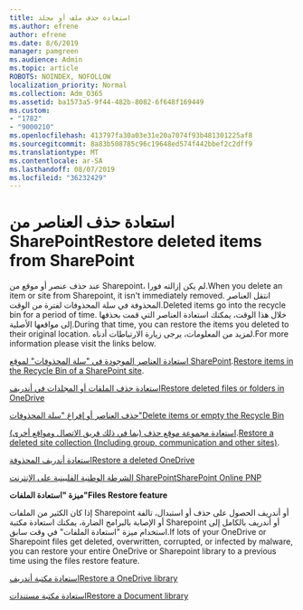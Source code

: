 ```yaml
---
title: استعادة حذف ملف أو مجلد
ms.author: efrene
author: efrene
ms.date: 8/6/2019
manager: pamgreen
ms.audience: Admin
ms.topic: article
ROBOTS: NOINDEX, NOFOLLOW
localization_priority: Normal
ms.collection: Adm_O365
ms.assetid: ba1573a5-9f44-482b-8082-6f648f169449
ms.custom:
- "1782"
- "9000210"
ms.openlocfilehash: 413797fa30a03e31e20a7074f93b481301225af8
ms.sourcegitcommit: 8a83b508785c96c19648ed574f442bbef2c2dff9
ms.translationtype: MT
ms.contentlocale: ar-SA
ms.lasthandoff: 08/07/2019
ms.locfileid: "36232429"
---
```

# <a name="restore-deleted-items-from-sharepoint"></a><span data-ttu-id="ffdea-102">استعادة حذف العناصر من SharePoint</span><span class="sxs-lookup"><span data-stu-id="ffdea-102">Restore deleted items from SharePoint</span></span>

<span data-ttu-id="ffdea-103">عند حذف عنصر أو موقع من Sharepoint، لم يكن إزالته فورا.</span><span class="sxs-lookup"><span data-stu-id="ffdea-103">When you delete an item or site from Sharepoint, it isn't immediately removed.</span></span> <span data-ttu-id="ffdea-104">انتقل العناصر المحذوفة في سلة المحذوفات لفترة من الوقت.</span><span class="sxs-lookup"><span data-stu-id="ffdea-104">Deleted items go into the recycle bin for a period of time.</span></span> <span data-ttu-id="ffdea-105">خلال هذا الوقت، يمكنك استعادة العناصر التي قمت بحذفها إلى مواقعها الأصلية.</span><span class="sxs-lookup"><span data-stu-id="ffdea-105">During that time, you can restore the items you deleted to their original location.</span></span> <span data-ttu-id="ffdea-106">لمزيد من المعلومات، يرجى زيارة الارتباطات أدناه.</span><span class="sxs-lookup"><span data-stu-id="ffdea-106">For more information please visit the links below.</span></span>

<span data-ttu-id="ffdea-107">[استعادة العناصر الموجودة في "سلة المحذوفات" لموقع SharePoint](https://support.office.com/article/restore-deleted-items-from-the-site-collection-recycle-bin-5fa924ee-16d7-487b-9a0a-021b9062d14b?ui=en-US&amp;rs=en-US&amp;ad=US).</span><span class="sxs-lookup"><span data-stu-id="ffdea-107">[Restore items in the Recycle Bin of a SharePoint site](https://support.office.com/article/restore-deleted-items-from-the-site-collection-recycle-bin-5fa924ee-16d7-487b-9a0a-021b9062d14b?ui=en-US&amp;rs=en-US&amp;ad=US).</span></span>

[<span data-ttu-id="ffdea-108">استعادة حذف الملفات أو المجلدات في أندريف</span><span class="sxs-lookup"><span data-stu-id="ffdea-108">Restore deleted files or folders in OneDrive</span></span>](https://support.office.com/article/Restore-deleted-files-or-folders-in-OneDrive-949ada80-0026-4db3-a953-c99083e6a84f)

[<span data-ttu-id="ffdea-109">حذف العناصر أو إفراغ "سلة المحذوفات"</span><span class="sxs-lookup"><span data-stu-id="ffdea-109">Delete items or empty the Recycle Bin</span></span>](https://support.office.com/article/delete-items-or-empty-the-recycle-bin-of-a-sharepoint-site-2e713599-d13e-40d6-96dc-66f0a366f74e#ID0EAADAAA=Online)

<span data-ttu-id="ffdea-110">[استعادة مجموعة موقع حذف (بما في ذلك فريق الاتصال ومواقع أخرى)](https://docs.microsoft.com/sharepoint/restore-deleted-site-collection ).</span><span class="sxs-lookup"><span data-stu-id="ffdea-110">[Restore a deleted site collection (Including group, communication and other sites)](https://docs.microsoft.com/sharepoint/restore-deleted-site-collection ).</span></span>

[<span data-ttu-id="ffdea-111">استعادة أندريف المحذوفة</span><span class="sxs-lookup"><span data-stu-id="ffdea-111">Restore a deleted OneDrive</span></span>](https://docs.microsoft.com/onedrive/restore-deleted-onedrive)

[<span data-ttu-id="ffdea-112">الشرطة الوطنية الفلبينية على الإنترنت SharePoint</span><span class="sxs-lookup"><span data-stu-id="ffdea-112">SharePoint Online PNP</span></span>](https://docs.microsoft.com/powershell/sharepoint/sharepoint-pnp/sharepoint-pnp-cmdlets?view=sharepoint-ps)

<span data-ttu-id="ffdea-113">**ميزة "استعادة الملفات"**</span><span class="sxs-lookup"><span data-stu-id="ffdea-113">**Files Restore feature**</span></span>

<span data-ttu-id="ffdea-114">إذا كان الكثير من الملفات Sharepoint أو أندريف الحصول على حذف أو استبدال، تالفة أو الإصابة بالبرامج الضارة، يمكنك استعادة مكتبة Sharepoint أو أندريف بالكامل إلى استخدام ميزة "استعادة الملفات" في وقت سابق.</span><span class="sxs-lookup"><span data-stu-id="ffdea-114">If lots of your OneDrive or Sharepoint files get deleted, overwritten, corrupted, or infected by malware, you can restore your entire OneDrive or Sharepoint library to a previous time using the files restore feature.</span></span>

[<span data-ttu-id="ffdea-115">استعادة مكتبة أندريف</span><span class="sxs-lookup"><span data-stu-id="ffdea-115">Restore a OneDrive library</span></span>](https://support.office.com/article/restore-your-onedrive-fa231298-759d-41cf-bcd0-25ac53eb8a150)

[<span data-ttu-id="ffdea-116">استعادة مكتبة مستندات</span><span class="sxs-lookup"><span data-stu-id="ffdea-116">Restore a Document library</span></span>](https://support.office.com/article/restore-a-document-library-317791c3-8bd0-4dfd-8254-3ca90883d39a?ui=en-US&amp;rs=en-US&amp;ad=US)
